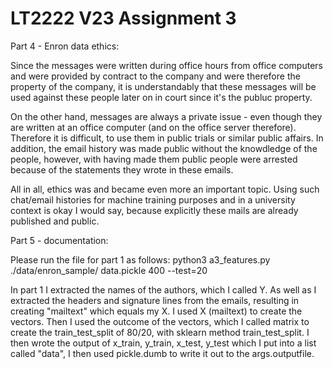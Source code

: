 # LT2222 V23 Assignment 3

Part 4 - Enron data ethics:

Since the messages were written during office hours from office computers and were provided by contract to the company and were therefore the property of the company, it is understandably that these messages will be used against these people later on in court since it's the publuc property.

On the other hand, messages are always a private issue - even though they are written at an office computer (and on the office server therefore). Therefore it is difficult, to use them in public trials or similar public affairs. In addition, the email history was made public without the knowdledge of the people, however, with having made them public people were arrested because of the statements they wrote in these emails.

All in all, ethics was and became even more an important topic. Using such chat/email histories for machine training purposes and in a university context is okay I would say, because explicitly these mails are already published and public.


Part 5 - documentation:

Please run the file for part 1 as follows: python3 a3_features.py ./data/enron_sample/ data.pickle 400 --test=20

In part 1 I extracted the names of the authors, which I called Y. As well as I extracted the headers and signature lines from the emails, resulting in creating "mailtext" which equals my X. I used X (mailtext) to create the vectors. Then I used the outcome of the vectors, which I called matrix to create the train_test_split of 80/20, with sklearn method train_test_split. I then wrote the output of x_train, y_train, x_test, y_test which I put into a list called "data", I then used pickle.dumb to write it out to the args.outputfile.

